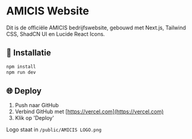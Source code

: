 # AMICIS Website

Dit is de officiële AMICIS bedrijfswebsite, gebouwd met Next.js, Tailwind CSS, ShadCN UI en Lucide React Icons.

## 🔧 Installatie

```bash
npm install
npm run dev
```

## 🌐 Deploy

1. Push naar GitHub
2. Verbind GitHub met [https://vercel.com](https://vercel.com)
3. Klik op 'Deploy'

Logo staat in `/public/AMICIS LOGO.png`
